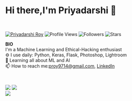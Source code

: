 # Hi there,I'm Priyadarshi 👋
<br>

[![Priyadarshi Roy](https://img.shields.io/badge/PRIYADARSHI-ROY-<COLOR>.svg)](https://shields.io/) ![Profile Views](https://komarev.com/ghpvc/?username=pro9714&color=green) ![Followers](https://img.shields.io/github/followers/proy9714) ![Stars](https://img.shields.io/github/stars/proy9714?label=Profile%20Stars&logo=Profile%20stars&logoColor=g) 

<b>BIO</b>
<br>
 I'm a Machine Learning and Ethical-Hacking enthusiast<br>
⚙️ I use daily: Python, Keras, Flask, Photoshop, Lightroom<br>
🌱 Learning all about ML and AI<br>
📫 How to reach me:proy9714@gmail.com, [LinkedIn](https://www.linkedin.com/in/priyadarshi-roy-047474148/)

<br>

![](https://github-readme-stats.vercel.app/api?username=proy9714&hide_border=false&include_all_commits=true&count_private=true&theme=dracula&show_icons=true)
![](https://github-readme-streak-stats.herokuapp.com/?user=proy9714&theme=light&hide_border=false)<br/>
![](https://github-readme-stats.vercel.app/api/top-langs/?username=proy9714&&theme=light&hide_border=false&include_all_commits=true&count_private=true&layout=compact)
